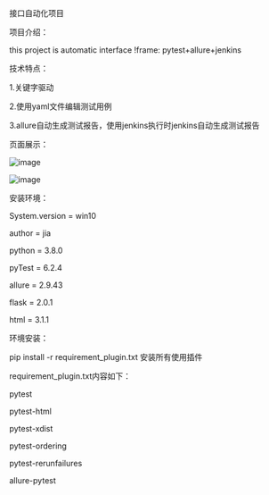 接口自动化项目

项目介绍：

this project is automatic interface !frame: pytest+allure+jenkins

技术特点：

1.关键字驱动

2.使用yaml文件编辑测试用例

3.allure自动生成测试报告，使用jenkins执行时jenkins自动生成测试报告

页面展示：

![image](https://user-images.githubusercontent.com/83941545/202336674-4918d50c-21cf-4a9b-8aaf-e26ac24eed3e.png)

![image](https://user-images.githubusercontent.com/83941545/202335212-6a14b8a2-7546-4648-a90f-509ed603f9cf.png)


安装环境：

System.version = win10

author = jia

python = 3.8.0

pyTest = 6.2.4

allure = 2.9.43

flask = 2.0.1

html = 3.1.1

环境安装：

pip install -r requirement_plugin.txt 安装所有使用插件

requirement_plugin.txt内容如下：

pytest

pytest-html

pytest-xdist

pytest-ordering

pytest-rerunfailures

allure-pytest


